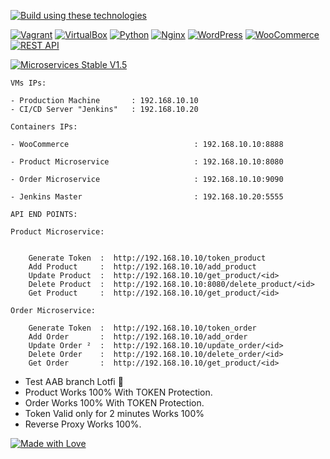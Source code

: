 [![Build using these technologies](https://img.shields.io/badge/Build%20using%20these%20technologies-brightgreen)](https://github.com/AbdelatifAitBara/ProjectB)

[![Vagrant](https://img.shields.io/badge/Vagrant-orange)](https://www.vagrantup.com/)
[![VirtualBox](https://img.shields.io/badge/VirtualBox-blueviolet)](https://www.virtualbox.org/)
[![Python](https://img.shields.io/badge/Python-blue)](https://www.python.org/)
[![Nginx](https://img.shields.io/badge/Nginx-brightgreen)](https://nginx.org/)
[![WordPress](https://img.shields.io/badge/WordPress-informational)](https://wordpress.org/)
[![WooCommerce](https://img.shields.io/badge/WooCommerce-success)](https://woocommerce.com/)
[![REST API](https://img.shields.io/badge/REST%20API-lightgrey)](https://en.wikipedia.org/wiki/Representational_state_transfer)



[![Microservices Stable V1.5](https://img.shields.io/badge/Microservices-Stable%20V1.4-blueviolet)](https://github.com/AbdelatifAitBara/ProjectB)


```
VMs IPs:

- Production Machine       : 192.168.10.10
- CI/CD Server "Jenkins"   : 192.168.10.20

```

```
Containers IPs:

- WooCommerce                            : 192.168.10.10:8888

- Product Microservice                   : 192.168.10.10:8080

- Order Microservice                     : 192.168.10.10:9090

- Jenkins Master                         : 192.168.10.20:5555

```


```
API END POINTS: 

Product Microservice: 


    Generate Token  :  http://192.168.10.10/token_product
    Add Product     :  http://192.168.10.10/add_product
    Update Product  :  http://192.168.10.10/get_product/<id>
    Delete Product  :  http://192.168.10.10:8080/delete_product/<id>
    Get Product     :  http://192.168.10.10/get_product/<id>

Order Microservice: 

    Generate Token  :  http://192.168.10.10/token_order
    Add Order       :  http://192.168.10.10/add_order
    Update Order ²  :  http://192.168.10.10/update_order/<id>
    Delete Order    :  http://192.168.10.10/delete_order/<id>
    Get Order       :  http://192.168.10.10/get_product/<id>

```

- Test AAB branch Lotfi 🤍
- Product Works 100% With TOKEN Protection.
- Order Works 100% With TOKEN Protection.
- Token Valid only for 2 minutes Works 100%
- Reverse Proxy Works 100%.


[![Made with Love](https://img.shields.io/badge/Made%20with-Love-red)](https://github.com/AbdelatifAitBara/ProjectB)